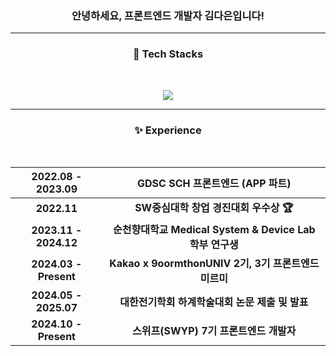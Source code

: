 

<div align="center">
<h3>안녕하세요, 프론트엔드 개발자 김다은입니다! </h3>

<hr>
<h3>🫧 Tech Stacks </h3>
<br>

<p align="center">
  <a href="https://skillicons.dev">
    <img src="https://skillicons.dev/icons?i=react,js,ts,css,html,flutter" />
  </a>
</p>
<hr><h3>✨ Experience </h3>
<br>
<div align="center">
  
| **2022.08 - 2023.09** | GDSC SCH 프론트엔드 (APP 파트)  |
| :---: | :---: |
| **2022.11** | **SW중심대학 창업 경진대회 우수상 🏆** |
| **2023.11 - 2024.12** | **순천향대학교 Medical System & Device Lab 학부 연구생** |
| **2024.03 - Present** | **Kakao x 9oormthonUNIV 2기, 3기 프론트엔드 미르미** |
| **2024.05 - 2025.07** | **대한전기학회 하계학술대회 논문 제출 및 발표** |
| **2024.10 - Present** | **스위프(SWYP) 7기 프론트엔드 개발자** |

</div>
